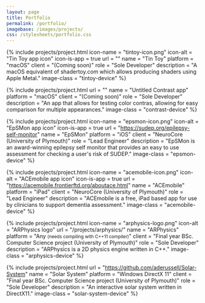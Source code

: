 ```yaml
---
layout: page
title: Portfolio
permalink: /portfolio/
imagebase: /images/projects/
css: /stylesheets/portfolio.css
---
```


{% include projects/project.html 
    icon-name   = "tintoy-icon.png"
    icon-alt    = "Tin Toy app icon"
    icon-is-app = true
    url         = ""
    name        = "Tin Toy"
    platform    = "macOS"
    client      = "(Coming soon)"
    role        = "Sole Developer"
    description = "A macOS equivalent of shadertoy.com which allows producing shaders using Apple Metal."
    image-class = "tintoy-device"
%}

{% include projects/project.html 
    url         = ""
    name        = "Untitled Contrast app"
    platform    = "macOS"
    client      = "(Coming soon)"
    role        = "Sole Developer"
    description = "An app that allows for testing color contras, allowing for easy comparison for multiple appearances."
    image-class = "contrast-device"
%}

{% include projects/project.html 
	icon-name   = "epsmon-icon.png"
	icon-alt    = "EpSMon app icon"
	icon-is-app = true
	url         = "https://sudep.org/epilepsy-self-monitor"
	name        = "EpSMon"
	platform    = "iOS"
	client      = "NeuroCore (University of Plymouth)"
	role        = "Lead Engineer"
	description = "EpSMon is an award-winning epilepsy self monitor that provides an easy to use assessment for checking a user's risk of SUDEP."
	image-class = "epsmon-device"
%}


{% include projects/project.html 
	icon-name   = "acemobile-icon.png"
	icon-alt    = "ACEmobile app icon"
	icon-is-app = true
	url         = "https://acemobile.frontierftd.org/aboutace.html"
	name        = "ACEmobile"
	platform    = "iPad"
	client      = "NeuroCore (University of Plymouth)"
	role        = "Lead Engineer"
	description = "ACEmobile is a free, iPad based app for use by clinicians to support dementia assessment."
	image-class = "acemobile-device"
%}


{% include projects/project.html 
	icon-name   = "arphysics-logo.png"
	icon-alt    = "ARPhysics logo"
	url         = "/projects/arphysics/"
	name        = "ARPhysics"
	platform    = "Any <small>(needs compiling with C++11 compiler)</small>"
	client      = "Final year BSc. Computer Science project (University of Plymouth)"
	role        = "Sole Developer"
	description = "ARPhysics is a 2D physics engine written in C++."
	image-class = "arphysics-device"
%}

{% include projects/project.html 
	url         = "https://github.com/aderussell/Solar-System"
	name        = "Solar System"
	platform    = "Windows DirectX 11"
	client      = "Final year BSc. Computer Science project (University of Plymouth)"
	role        = "Sole Developer"
	description = "An interactive solar system written in DirectX11."
	image-class = "solar-system-device"
%}

